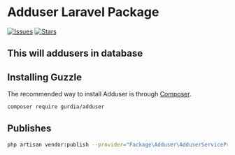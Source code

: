 # Adduser Laravel Package

[![Issues](https://img.shields.io/github/issues/gurdia5504/laravel_package)](https://github.com/gurdia5504/laravel_package/issues)
[![Stars](	https://img.shields.io/github/stars/gurdia5504/laravel_package)](https://github.com/gurdia5504/laravel_package/stargazers)

## This will addusers in database


## Installing Guzzle

The recommended way to install Adduser is through
[Composer](https://getcomposer.org/).

```bash
composer require gurdia/adduser
```


## Publishes

```bash
php artisan vendor:publish --provider="Package\Adduser\AdduserServiceProvider"
```
